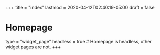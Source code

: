 +++
title = "index"
lastmod = 2020-04-12T02:40:19-05:00
draft = false
# Homepage
type = "widget_page"
headless = true  # Homepage is headless, other widget pages are not.
+++
